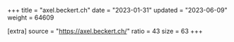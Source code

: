 +++
title = "axel.beckert.ch"
date = "2023-01-31"
updated = "2023-06-09"
weight = 64609

[extra]
source = "https://axel.beckert.ch/"
ratio = 43
size = 63
+++
